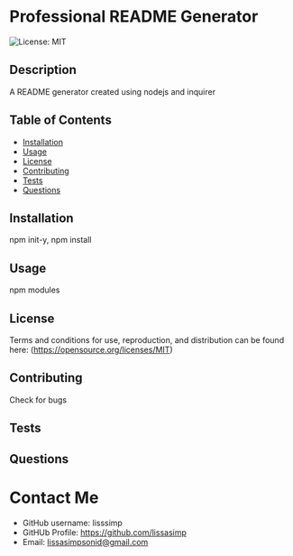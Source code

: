 
# Professional README Generator 

![License: MIT](https://img.shields.io/badge/License-MIT-yellow.svg)

## Description
A README generator created using nodejs and inquirer 

## Table of Contents
 
- [Installation](#Installation) 
- [Usage](#Usage)
- [License](#License)
- [Contributing](#Contributing)
- [Tests](#Tests) 
- [Questions](#Questions)

## Installation
  npm init-y, npm install 

## Usage
  npm modules 

## License
Terms and conditions for use, reproduction, and distribution can be found here: (https://opensource.org/licenses/MIT) 

## Contributing
  Check for bugs 

## Tests

## Questions
# Contact Me
- GitHub username: lisssimp 
- GitHUb Profile:  https://github.com/lissasimp 
- Email: lissasimpsonid@gmail.com

